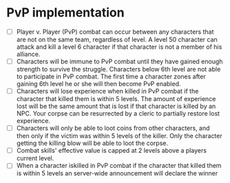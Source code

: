 # PvP implementation

- [ ] Player v. Player (PvP) combat can occur between any characters that are not on the same team, regardless of level. A level 50 character can attack and kill a level 6 character if that character is not a member of his alliance.
- [ ] Characters will be immune to PvP combat until they have gained enough strength to survive the struggle. Characters below 6th level are not able to participate in PvP combat. The first time a character zones after gaining 6th level he or she will then become PvP enabled.
- [ ] Characters will lose experience when killed in PvP combat if the character that killed them is within 5 levels. The amount of experience lost will be the same amount that is lost if that character is killed by an NPC. Your corpse can be resurrected by a cleric to partially restore lost experience.
- [ ] Characters will only be able to loot coins from other characters, and then only if the victim was within 5 levels of the killer. Only the character getting the killing blow will be able to loot the corpse.
- [ ] Combat skills' effective value is capped at 2 levels above a players current level.
- [ ] When a character iskilled in PvP combat if the character that killed them is within 5 levels an server-wide announcement will declare the winner
